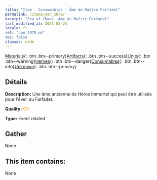 ```yaml
---
title: "Item - Consumables - Âme de Maître Farfadet"
permalink: /Items/con_2079/
excerpt: "Era of Chaos  Âme de Maître Farfadet"
last_modified_at: 2021-03-24
locale: fr
ref: "con_2079.md"
toc: false
classes: wide
---
```

 [Materials](/fr/Items/){: .btn .btn--primary}[Artifacts](/fr/Items/Artifacts/){: .btn .btn--success}[Units](/fr/Items/Units/){: .btn .btn--warning}[Heroes](/fr/Items/Heroes/){: .btn .btn--danger}[Consumables](/fr/Items/Consumables/){: .btn .btn--info}[Unknown](/fr/Items/Unknown/){: .btn .btn--primary}

## Détails
 **Description:** Une âme ancienne de Héros immortel qui peut être utilisée pour l'éveil du Farfadet.

 **Quality:** <span style="color: #FF8C00">OK</span>

 **Type:** Event related

## Gather

  None

## This item contains:

  None

